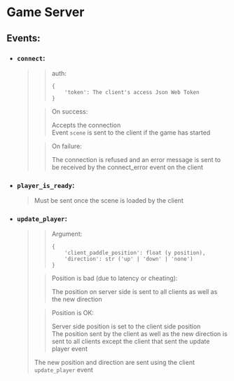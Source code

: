 # Game Server

## Events:
- ### `connect`:
  >> auth:
  >> ```
  >> {  
  >>     'token': The client's access Json Web Token
  >> }
  >> ```
  >
  >> On success:  
  >>
  >> Accepts the connection  
  >> Event `scene` is sent to the client if the game has started
  >
  >> On failure:
  >>
  >> The connection is refused and an error message is sent to be received by
  >> the connect_error event on the client

- ### `player_is_ready`:
  > Must be sent once the scene is loaded by the client

- ### `update_player`:
  >> Argument:
  >> ```
  >> {
  >>     'client_paddle_position': float (y position),
  >>     'direction': str ('up' | 'down' | 'none')
  >> }
  >> ``` 
  >
  >> Position is bad (due to latency or cheating):
  >>
  >> The position on server side is sent to all clients as well as the new direction
  >
  >> Position is OK:
  >>
  >> Server side position is set to the client side position  
  >> The position sent by the client as well as the new direction is sent to all clients
  >> except the client that sent the update player event
  >
  > The new position and direction are sent using the client `update_player` event
